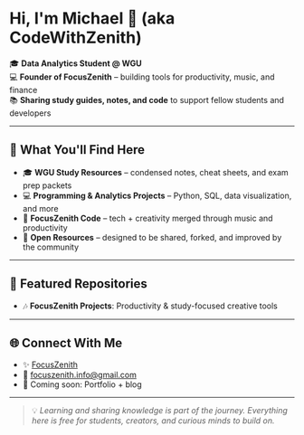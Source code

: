 # Hi, I'm Michael 👋 (aka CodeWithZenith)

🎓 **Data Analytics Student @ WGU**  
💻 **Founder of FocusZenith** – building tools for productivity, music, and finance  
📚 **Sharing study guides, notes, and code** to support fellow students and developers  

---

## 🌟 What You'll Find Here
- 🎓 **WGU Study Resources** – condensed notes, cheat sheets, and exam prep packets  
- 💻 **Programming & Analytics Projects** – Python, SQL, data visualization, and more  
- 🎵 **FocusZenith Code** – tech + creativity merged through music and productivity  
- 🤝 **Open Resources** – designed to be shared, forked, and improved by the community  

---

## 📌 Featured Repositories
- 🎶 **FocusZenith Projects**: Productivity & study-focused creative tools  

---

## 🌐 Connect With Me
- ✨ [FocusZenith](https://github.com/CodeWithZenith)  
- 📧 focuszenith.info@gmail.com  
- 🔗 Coming soon: Portfolio + blog  

---

> 💡 *Learning and sharing knowledge is part of the journey. Everything here is free for students, creators, and curious minds to build on.*

